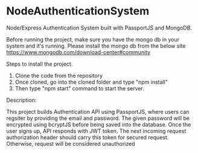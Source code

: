 # NodeAuthenticationSystem
Node/Express Authentication System built with PassportJS and MongoDB.

Before running the project, make sure you have the mongo db in your system and it's running.
 Please install the mongo db from the below site
 https://www.mongodb.com/download-center#community
 

 Steps to install the project.
 
 1. Clone the code from the repository
 2. Once cloned, go into the cloned folder and type "npm install"
 3. Then type "npm start" command to start the server.
 
 
 Description:
 
 This project builds Authentication API using PassportJS, where users can regsiter by providing the email and password.
 The given password will be encrypted using bcryptJS before being saved into the database. Once the user signs up, API 
 responds with JWT token. The next incoming request authorization header should carry this token for secured request. 
 Otherwise, request will be considered unauthorized


